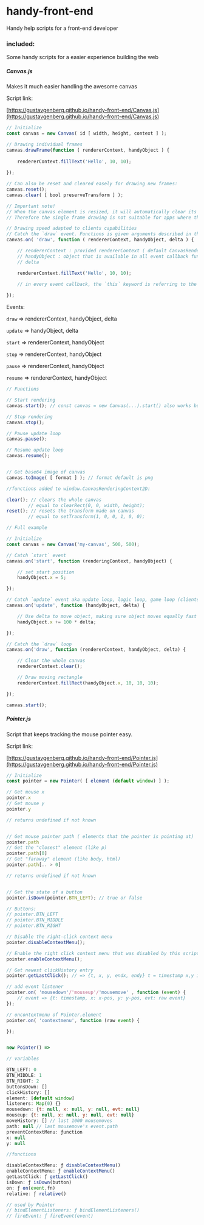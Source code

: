 # handy-front-end
Handy help scripts for a front-end developer


### included:

Some handy scripts for a easier experience building the web

##### Canvas.js
Makes it much easier handling the awesome canvas

Script link:

[https://gustavgenberg.github.io/handy-front-end/Canvas.js](https://gustavgenberg.github.io/handy-front-end/Canvas.js)

```javascript
// Initialize
const canvas = new Canvas( id [ width, height, context ] );
```
```javascript
// Drawing individual frames
canvas.drawFrame(function ( rendererContext, handyObject ) {
	
	rendererContext.fillText('Hello', 10, 10);
	
});

// Can also be reset and cleared easely for drawing new frames:
canvas.reset();
canvas.clear( [ bool preserveTransform ] );

// Important note!
// When the canvas element is resized, it will automatically clear its content!
// Therefore the single frame drawing is not suitable for apps where the canvas element is resized (often fullscreen)!

```
```javascript
// Drawing speed adapted to clients capabilities
// Catch the `draw` event. Functions is given arguments described in the Events section below.
canvas.on( 'draw', function ( rendererContext, handyObject, delta ) {

	// rendererContext : provided rendererContext ( default CanvasRenderingContext2D )
	// handyObject : object that is available in all event callback functions. very handy!
	// delta

	rendererContext.fillText('Hello', 10, 10);
	
	// in every event callback, the `this` keyword is referring to the instance

});
```

Events:

`draw` => rendererContext, handyObject, delta

`update` => handyObject, delta

`start` => rendererContext, handyObject

`stop` => rendererContext, handyObject

`pause` => rendererContext, handyObject

`resume` => rendererContext, handyObject

```javascript
// Functions

// Start rendering
canvas.start(); // const canvas = new Canvas(...).start() also works but then the `start` event is fired right ahead and is impossible to catch afterhand

// Stop rendering
canvas.stop();

// Pause update loop
canvas.pause();

// Resume update loop
canvas.resume();


// Get base64 image of canvas
canvas.toImage( [ format ] ); // format default is png

```
```javascript
//functions added to window.CanvasRenderingContext2D:

clear(); // clears the whole canvas
		// equal to clearRect(0, 0, width, height);
reset(); // resets the transform made on canvas
		// equal to setTransform(1, 0, 0, 1, 0, 0);
```
```javascript
// Full example

// Initialize
const canvas = new Canvas('my-canvas', 500, 500);

// Catch `start` event
canvas.on('start', function (renderingContext, handyObject) {

	// set start position
	handyObject.x = 5;

});

// Catch `update` event aka update loop, logic loop, game loop (clientside)
canvas.on('update', function (handyObject, delta) {

	// Use delta to move object, making sure object moves equally fast no matter the framerate (except 0 heh.. no moving at all)
	handyObject.x += 100 * delta;

});

// Catch the `draw` loop
canvas.on('draw', function (rendererContext, handyObject, delta) {

	// Clear the whole canvas
	rendererContext.clear();

	// Draw moving rectangle
	rendererContext.fillRect(handyObject.x, 10, 10, 10);

});

canvas.start();
```

##### Pointer.js
Script that keeps tracking the mouse pointer easy.

Script link:

[https://gustavgenberg.github.io/handy-front-end/Pointer.js](https://gustavgenberg.github.io/handy-front-end/Pointer.js)

```javascript
// Initialize
const pointer = new Pointer( [ element (default window) ] );

// Get mouse x
pointer.x
// Get mouse y
pointer.y

// returns undefined if not known


// Get mouse pointer path ( elements that the pointer is pointing at)
pointer.path
// Get the "closest" element (like p)
pointer.path[0]
// Get "faraway" element (like body, html)
pointer.path[.. > 0]

// returns undefined if not known


// Get the state of a button
pointer.isDown(pointer.BTN_LEFT); // true or false

// Buttons:
// pointer.BTN_LEFT
// pointer.BTN_MIDDLE
// pointer.BTN_RIGHT

// Disable the right-click context menu
pointer.disableContextMenu();

// Enable the right click context menu that was disabled by this script!
pointer.enableContextMenu();

// Get newest clickHistory entry
pointer.getLastClick(); // => {t, x, y, endx, endy} t = timestamp x,y is the mousedown pos and endx,endy is the mouseup pos.

// add event listener
pointer.on( 'mousedown'/'mouseup'/'mousemove' , function (event) {
	// event => {t: timestamp, x: x-pos, y: y-pos, evt: raw event}
});

// oncontextmenu of Pointer.element
pointer.on( 'contextmenu', function (raw event) {

});


new Pointer() =>

// variables

BTN_LEFT: 0
BTN_MIDDLE: 1
BTN_RIGHT: 2
buttonsDown: []
clickHistory: []
element: [default window]
listeners: Map(0) {}
mousedown: {t: null, x: null, y: null, evt: null}
mouseup: {t: null, x: null, y: null, evt: null}
moveHistory: [] // last 1000 mousemoves
path: null // last mousemove's event.path
preventContextMenu: ƒunction
x: null
y: null

//functions

disableContextMenu: ƒ disableContextMenu()
enableContextMenu: ƒ enableContextMenu()
getLastClick: ƒ getLastClick()
isDown: ƒ isDown(button)
on: ƒ on(event,fn)
relative: ƒ relative()

// used by Pointer
// bindElementListeners: ƒ bindElementListeners()
// fireEvent: ƒ fireEvent(event)

```
